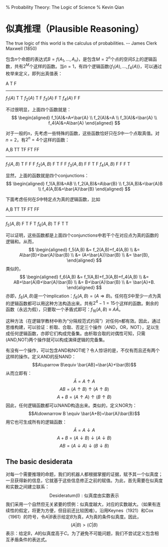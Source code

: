 % Probability Theory: The Logic of Science
% Kevin Qian

# 似真推理（Plausible Reasoning）
The true logic of this world is the calculus of probabilities.
-- James Clerk Maxwell (1850)

包含$n$个命题的表达式$B=f(A_1,\ldots,A_n)$，是包含$M=2^n$个点的空间$S$上的逻辑函数，共有$2^M$个这样的函数。当$n=1$，有四个逻辑函数$\{f_1(A),\ldots,f_4(A)\}$，可以通过枚举来定义，即列出真值表：

A        T   F
------   --- ---
$f_1(A)$ T   T
$f_2(A)$ T   F
$f_3(A)$ F   T
$f_4(A)$ F   F

不过很明显，上面四个函数就是：
$$
\begin{aligned}
f_1(A)&=A+\bar{A} \\
f_2(A)&=A \\
f_3(A)&=\bar{A} \\
f_4(A)&=A\bar{A}
\end{aligned}
$$

对于一般的$n$，先考虑一些特殊的函数，这些函数恰好只在$S$中一个点取真值。对$n=2$，有$2^n=4$个这样的函数：

A,B        TT  TF  FT  FF
---------- --  --  --  --
$f_1(A,B)$ T   F   F   F
$f_2(A,B)$ F   T   F   F
$f_3(A,B)$ F   F   T   F
$f_4(A,B)$ F   F   F   T

显然，上面的函数就是四个conjunctions：
$$
\begin{aligned}
f_1(A,B)&=AB \\
f_2(A,B)&=A\bar{B} \\
f_3(A,B)&=\bar{A}B \\
f_4(A,B)&=\bar{A}\bar{B}
\end{aligned}
$$

下面考虑任何在$S$中特定点为真的逻辑函数，比如

A,B        TT  TF  FT  FF
---------- --  --  --  --
$f_5(A,B)$ F   T   F   T
$f_6(A,B)$ T   F   T   T

可以证明，这些函数都是上面四个conjunctions中若干个在对应点为真的函数的逻辑和。从而，
$$
\begin{aligned}
f_5(A,B) &= f_2(A,B)+f_4(A,B) \\
         &= A\bar{B}+\bar{A}\bar{B} \\
         &= (A+\bar{A})\bar{B} \\
         &= \bar{B},
\end{aligned}
$$
类似的，
$$
\begin{aligned}
f_6(A,B) &= f_1(A,B)+f_3(A,B)+f_4(A,B) \\
         &= AB+\bar{A}B+\bar{A}\bar{B} \\
         &= B+\bar{A}\bar{B} \\
         &= \bar{A}+B.
\end{aligned}
$$
亦即，$f_6(A,B)$是一个implication：$f_6(A,B)=(A\Rightarrow B)$。任何在$S$中至少一点为真的逻辑函数都可以用这种方法构造出来。共有$2^4-1=15$个这样的函数。剩余的函数（永远为假），只要取一个矛盾式即可：$f_16(A,B)\equiv A\bar{A}$。

这种方法（在逻辑学教材中称为“分隔规范式约简”）对任何$n$都有效。因此，通过思维构建，可以验证：析取、合取、否定三个操作（AND，OR，NOT），足以生成任何逻辑函数，亦即它们构成完备集。由析取合取的对偶性可知，只需(AND,NOT)两个操作就可以构成演绎逻辑的完备集。

有没有一个操作，可以包含AND和NOT呢？令人惊讶的是，不仅有而且还有两个这样的操作。定义AND的反NAND：
$$A\uparrow B\equiv \bar{AB}=\bar{A}+\bar{B}$$
从而立即有：
$$\bar{A}=A\uparrow A$$
$$AB=(A\uparrow B)\uparrow (A\uparrow B)$$
$$A+B=(A\uparrow A)\uparrow(B\uparrow B)$$
因此，任何逻辑函数都可以NAND构造出来。类似的，定义NOR为：
$$A\downarrow B \equiv \bar{A+B}=\bar{A}\bar{B}$$
用它也可生成所有的逻辑函数：
$$\bar{A}=A\downarrow A$$
$$A+B=(A\downarrow B)\downarrow (A\downarrow B)$$
$$AB=(A\downarrow A)\downarrow(B\downarrow B)$$

## The basic desiderata
对每一个需要推理的命题，我们的机器人都根据掌握的证据，赋予其一个似真度；一旦获得新的信息，它就基于这些信息修正之前的赋值。为此，首先需要在似真度和实数之间建立联系：
$$\mathrm{Desideratum (I): 似真度由实数表示}$$
我们采用一个自然但无关紧要的惯例：似真度越大，对应的实数越大。（如果有连续性的假定，将更为方便，但目前还比较困难）。沿用Keynes（1921）和Cox（1961）的符号，令$A|B$表示给定$B$为真，$A$为真的条件似真度。因此，
$$(A|B)>(C|B)$$
表示：给定$B$，$A$的似真度高于$C$。为了避免不可能问题，我们不尝试定义包含相互矛盾条件的表达式。
